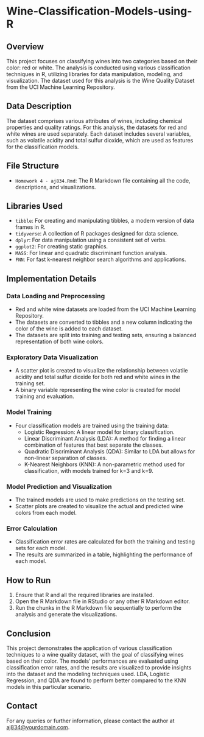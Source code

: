 # Wine-Classification-Models-using-R

## Overview
This project focuses on classifying wines into two categories based on their color: red or white. The analysis is conducted using various classification techniques in R, utilizing libraries for data manipulation, modeling, and visualization. The dataset used for this analysis is the Wine Quality Dataset from the UCI Machine Learning Repository.

## Data Description
The dataset comprises various attributes of wines, including chemical properties and quality ratings. For this analysis, the datasets for red and white wines are used separately. Each dataset includes several variables, such as volatile acidity and total sulfur dioxide, which are used as features for the classification models.

## File Structure
- `Homework 4 - aj834.Rmd`: The R Markdown file containing all the code, descriptions, and visualizations.

## Libraries Used
- `tibble`: For creating and manipulating tibbles, a modern version of data frames in R.
- `tidyverse`: A collection of R packages designed for data science.
- `dplyr`: For data manipulation using a consistent set of verbs.
- `ggplot2`: For creating static graphics.
- `MASS`: For linear and quadratic discriminant function analysis.
- `FNN`: For fast k-nearest neighbor search algorithms and applications.

## Implementation Details

### Data Loading and Preprocessing
- Red and white wine datasets are loaded from the UCI Machine Learning Repository.
- The datasets are converted to tibbles and a new column indicating the color of the wine is added to each dataset.
- The datasets are split into training and testing sets, ensuring a balanced representation of both wine colors.

### Exploratory Data Visualization
- A scatter plot is created to visualize the relationship between volatile acidity and total sulfur dioxide for both red and white wines in the training set.
- A binary variable representing the wine color is created for model training and evaluation.

### Model Training
- Four classification models are trained using the training data:
  - Logistic Regression: A linear model for binary classification.
  - Linear Discriminant Analysis (LDA): A method for finding a linear combination of features that best separate the classes.
  - Quadratic Discriminant Analysis (QDA): Similar to LDA but allows for non-linear separation of classes.
  - K-Nearest Neighbors (KNN): A non-parametric method used for classification, with models trained for k=3 and k=9.

### Model Prediction and Visualization
- The trained models are used to make predictions on the testing set.
- Scatter plots are created to visualize the actual and predicted wine colors from each model.

### Error Calculation
- Classification error rates are calculated for both the training and testing sets for each model.
- The results are summarized in a table, highlighting the performance of each model.

## How to Run
1. Ensure that R and all the required libraries are installed.
2. Open the R Markdown file in RStudio or any other R Markdown editor.
3. Run the chunks in the R Markdown file sequentially to perform the analysis and generate the visualizations.

## Conclusion
This project demonstrates the application of various classification techniques to a wine quality dataset, with the goal of classifying wines based on their color. The models' performances are evaluated using classification error rates, and the results are visualized to provide insights into the dataset and the modeling techniques used. LDA, Logistic Regression, and QDA are found to perform better compared to the KNN models in this particular scenario.

## Contact
For any queries or further information, please contact the author at aj834@yourdomain.com.

